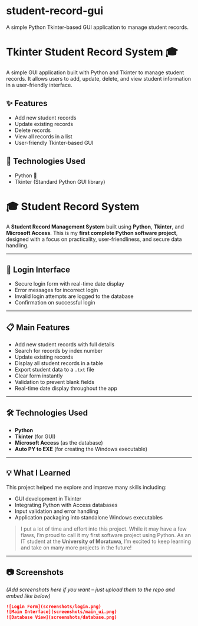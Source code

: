 # student-record-gui
A simple Python Tkinter-based GUI application to manage student records.
# Tkinter Student Record System 🎓

A simple GUI application built with Python and Tkinter to manage student records. It allows users to add, update, delete, and view student information in a user-friendly interface.

## ✨ Features

- Add new student records
- Update existing records
- Delete records
- View all records in a list
- User-friendly Tkinter-based GUI

## 🚀 Technologies Used

- Python 🐍
- Tkinter (Standard Python GUI library)

# 🎓 Student Record System

A **Student Record Management System** built using **Python**, **Tkinter**, and **Microsoft Access**. This is my **first complete Python software project**, designed with a focus on practicality, user-friendliness, and secure data handling.

---

## 🔐 Login Interface

- Secure login form with real-time date display
- Error messages for incorrect login
- Invalid login attempts are logged to the database
- Confirmation on successful login

---

## 📋 Main Features

- Add new student records with full details
- Search for records by index number
- Update existing records
- Display all student records in a table
- Export student data to a `.txt` file
- Clear form instantly
- Validation to prevent blank fields
- Real-time date display throughout the app

---

## 🛠️ Technologies Used

- **Python**
- **Tkinter** (for GUI)
- **Microsoft Access** (as the database)
- **Auto PY to EXE** (for creating the Windows executable)

---

## 💡 What I Learned

This project helped me explore and improve many skills including:

- GUI development in Tkinter
- Integrating Python with Access databases
- Input validation and error handling
- Application packaging into standalone Windows executables

> I put a lot of time and effort into this project. While it may have a few flaws, I’m proud to call it my first software project using Python. As an IT student at the **University of Moratuwa**, I’m excited to keep learning and take on many more projects in the future!

---

## 📷 Screenshots

*(Add screenshots here if you want – just upload them to the repo and embed like below)*

```markdown
![Login Form](screenshots/login.png)
![Main Interface](screenshots/main_ui.png)
![Database View](screenshots/database.png)
